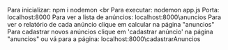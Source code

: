 Para inicializar: npm i nodemon <br
Para executar: nodemon app.js
Porta: localhost:8000
Para ver a lista de anúncios: localhost:8000\anuncios
Para ver o relatório de cada anúncio clique em calcular na página "anuncios"
Para cadastrar novos anúncios clique em 'cadastrar anúncio' na página "anuncios" ou vá para a página: localhost:8000\cadastrarAnuncios
